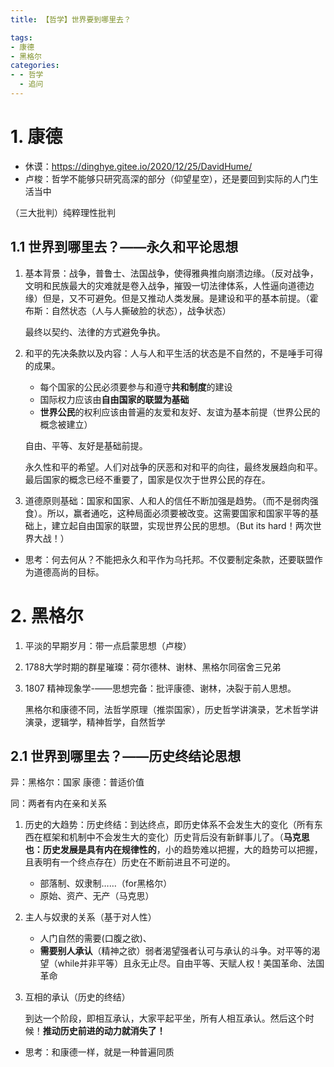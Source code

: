 ```yaml
---
title: 【哲学】世界要到哪里去？

tags:
- 康德
- 黑格尔
categories:
- - 哲学
  - 追问
---
```


<!--more-->

# 1. 康德

* 休谟：https://dinghye.gitee.io/2020/12/25/DavidHume/
* 卢梭：哲学不能够只研究高深的部分（仰望星空），还是要回到实际的人门生活当中

（三大批判）纯粹理性批判

## 1.1 世界到哪里去？——永久和平论思想

1. 基本背景：战争，普鲁士、法国战争，使得雅典推向崩溃边缘。（反对战争，文明和民族最大的灾难就是卷入战争，摧毁一切法律体系，人性逼向道德边缘）但是，又不可避免。但是又推动人类发展。是建设和平的基本前提。（霍布斯：自然状态（人与人撕破脸的状态），战争状态）

   最终以契约、法律的方式避免争执。

2. 和平的先决条款以及内容：人与人和平生活的状态是不自然的，不是唾手可得的成果。

   * 每个国家的公民必须要参与和遵守**共和制度**的建设
   * 国际权力应该由**自由国家的联盟为基础**
   * **世界公民**的权利应该由普遍的友爱和友好、友谊为基本前提（世界公民的概念被建立）

   自由、平等、友好是基础前提。

   永久性和平的希望。人们对战争的厌恶和对和平的向往，最终发展趋向和平。最后国家的概念已经不重要了，国家是仅次于世界公民的存在。

3. 道德原则基础：国家和国家、人和人的信任不断加强是趋势。（而不是弱肉强食）。所以，赢者通吃，这种局面必须要被改变。这需要国家和国家平等的基础上，建立起自由国家的联盟，实现世界公民的思想。（But its hard！两次世界大战！）

* 思考：何去何从？不能把永久和平作为乌托邦。不仅要制定条款，还要联盟作为道德高尚的目标。



# 2. 黑格尔

1. 平淡的早期岁月：带一点启蒙思想（卢梭）

2. 1788大学时期的群星璀璨：荷尔德林、谢林、黑格尔同宿舍三兄弟

3. 1807 精神现象学-——思想完备：批评康德、谢林，决裂于前人思想。

   黑格尔和康德不同，法哲学原理（推崇国家），历史哲学讲演录，艺术哲学讲演录，逻辑学，精神哲学，自然哲学

## 2.1 世界到哪里去？——历史终结论思想

异：黑格尔：国家 康德：普适价值

同：两者有内在亲和关系

1. 历史的大趋势：历史终结：到达终点，即历史体系不会发生大的变化（所有东西在框架和机制中不会发生大的变化）历史背后没有新鲜事儿了。（**马克思也：历史发展是具有内在规律性的**，小的趋势难以把握，大的趋势可以把握，且表明有一个终点存在）历史在不断前进且不可逆的。

   * 部落制、奴隶制……（for黑格尔）
   * 原始、资产、无产（马克思）

2. 主人与奴隶的关系（基于对人性）

   * 人门自然的需要(口腹之欲)、
   * **需要别人承认**（精神之欲）弱者渴望强者认可与承认的斗争。对平等的渴望（while并非平等）且永无止尽。自由平等、天赋人权！美国革命、法国革命

3. 互相的承认（历史的终结）

   到达一个阶段，即相互承认，大家平起平坐，所有人相互承认。然后这个时候！**推动历史前进的动力就消失了！**

* 思考：和康德一样，就是一种普遍同质





